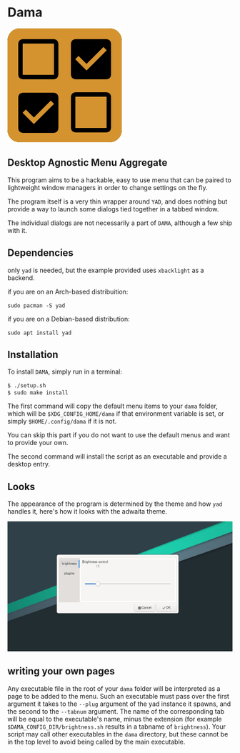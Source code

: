 # Dama
![](Icon.png)

## Desktop Agnostic Menu Aggregate

This program aims to be a hackable, easy to use menu that can be paired to 
lightweight window managers in order to change settings on the fly.

The program itself is a very thin wrapper around `YAD`, and does nothing but provide
a way to launch some dialogs tied together in a tabbed window.

The individual dialogs are not necessarily a part of `DAMA`, although a few ship with it.

## Dependencies

only `yad` is needed, but the example provided uses `xbacklight` as a backend.

if you are on an Arch-based distribuition:

~~~
sudo pacman -S yad
~~~

if you are on a Debian-based distribution:

~~~
sudo apt install yad
~~~


## Installation

To install `DAMA`, simply run in a terminal:

~~~
$ ./setup.sh
$ sudo make install
~~~

The first command will copy the default menu items to your `dama` folder, 
which will be `$XDG_CONFIG_HOME/dama` if that environment variable is set,
or simply `$HOME/.config/dama` if it is not.

You can skip this part if you do not want to use the default menus and want to provide your own.

The second command will install the script as an executable and provide a desktop entry.

## Looks

The appearance of the program is determined by the theme and how `yad` handles it, here's how it looks
with the adwaita theme.

![](screenshot.jpg)

## writing your own pages

Any executable file in the root of your `dama` folder will be interpreted as a page to 
be added to the menu. Such an executable must pass over the first argument it takes to the
`--plug` argument of the yad instance it spawns, and the second to the `--tabnum` argument.
The name of the corresponding tab will be equal to the executable's name, minus the extension
(for example `$DAMA_CONFIG_DIR/brightness.sh` results in a tabname of `brightness`).
Your script may call other executables in the `dama` directory, but these cannot be in the top 
level to avoid being called by the main executable.

